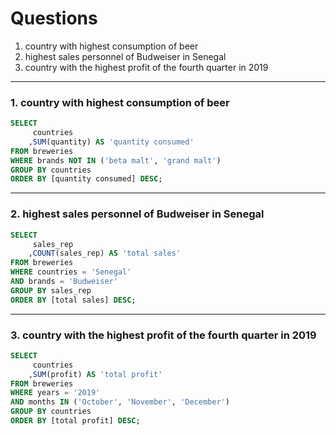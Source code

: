 # Questions

1. country with highest consumption of beer
2. highest sales personnel of Budweiser in Senegal
3. country with the highest profit of the fourth quarter in 2019

***
### 1. country with highest consumption of beer
```sql
SELECT
	 countries
	,SUM(quantity) AS 'quantity consumed'
FROM breweries
WHERE brands NOT IN ('beta malt', 'grand malt')
GROUP BY countries
ORDER BY [quantity consumed] DESC;
```

***
### 2. highest sales personnel of Budweiser in Senegal
```sql
SELECT
	 sales_rep
	,COUNT(sales_rep) AS 'total sales'
FROM breweries
WHERE countries = 'Senegal'
AND brands = 'Budweiser'
GROUP BY sales_rep
ORDER BY [total sales] DESC;
```

***
### 3. country with the highest profit of the fourth quarter in 2019
```sql
SELECT
	 countries
	,SUM(profit) AS 'total profit'
FROM breweries
WHERE years = '2019'
AND months IN ('October', 'November', 'December')
GROUP BY countries 
ORDER BY [total profit] DESC;
```

